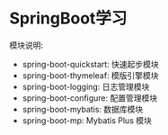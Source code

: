 # SpringBoot学习

模块说明:
- spring-boot-quickstart: 快速起步模块
- spring-boot-thymeleaf: 模版引擎模块
- spring-boot-logging: 日志管理模块
- spring-boot-configure: 配置管理模块
- spring-boot-mybatis: 数据库模块
- spring-boot-mp: Mybatis Plus 模块